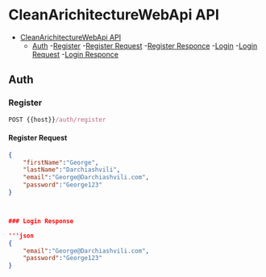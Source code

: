 # CleanArichitectureWebApi API

- [CleanArichitectureWebApi API](#CleanArichitectureWebApi)
    - [Auth](#auth)
    	-[Register](#register)
            -[Register Request](#register-request)
			-[Register Responce](#register-responce)
		-[Login](#login)
    		-[Login Request](#login-request)
			-[Login Responce](#login-responce)

## Auth


### Register
```js
POST {{host}}/auth/register
```

#### Register Request

```json
{
	"firstName":"George",
	"lastName":"Darchiashvili",
	"email":"George@Darchiashvili.com",
	"password":"George123"
}



### Login Response

'''json
{
	"email":"George@Darchiashvili.com",
	"password":"George123"
}